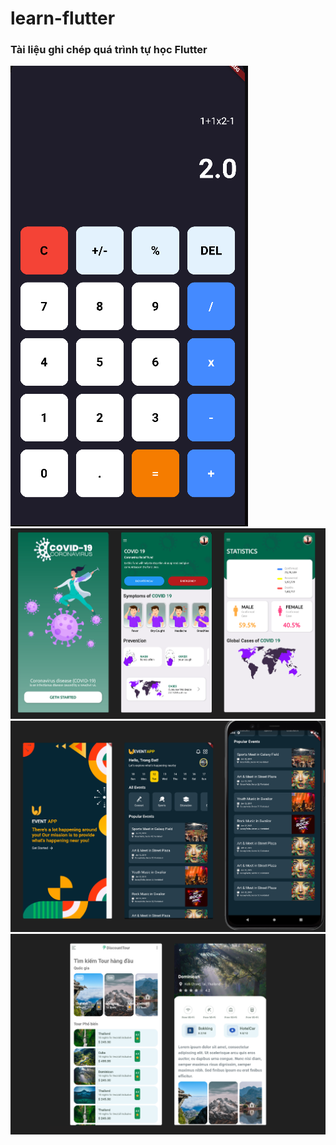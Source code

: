 # learn-flutter
### Tài liệu ghi chép quá trình tự học Flutter
![image](https://github.com/Dat0309/learn-flutter/blob/main/demo/calculator_app.png)
![image](https://github.com/Dat0309/learn-flutter/blob/main/demo/covidapp.png)
![image](https://github.com/Dat0309/learn-flutter/blob/main/demo/eventapp.png)
![image](https://github.com/Dat0309/learn-flutter/blob/main/demo/travelapp.png)
